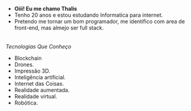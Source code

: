 - **Oiii! Eu me chamo Thalis**
- Tenho 20 anos e estou estudando Informatica para internet.
- Pretendo me tornar um bom programador, me identifico com area de front-end, mas almejo ser full stack.



###### <h6>
_Tecnologias Que Conheço_  
* Blockchain
* Drones. 
* Impressão 3D. 
* Inteligência artificial. 
* Internet das Coisas. 
* Realidade aumentada. 
* Realidade virtual. 
* Robótica. 
###### <h6>
